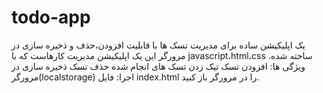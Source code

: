 # todo-app
یک اپلیکیشن ساده برای مدیریت تسک ها با قابلیت افزودن،حذف و ذخیره سازی در مرورگر
این یک اپلیکیشن مدیریت کارهاست که با javascript،html،css ساخته شده.
ویژگی ها:
افزودن تسک
تیک زدن تسک های انجام شده
حذف تسک
ذخیره سازی در مرورگر(localstorage)
اجرا:
فایل index.html را در مرورگر باز کنید.

